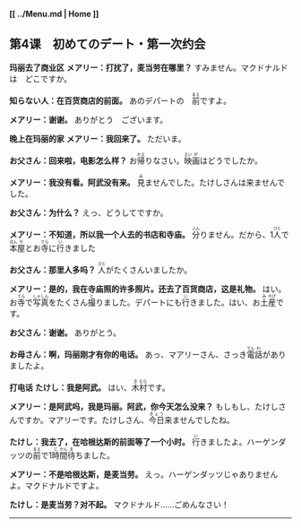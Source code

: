 **[[ ../Menu.md | Home ]]**
## 第4课　初めてのデート・第一次约会

**玛丽去了商业区**
**メアリー：打扰了，麦当劳在哪里？**
すみません。マクドナルドは　どこですか。

**知らない人：在百货商店的前面。**
あのデパートの　<ruby>前<rp>(</rp><rt>まえ</rt><rp>)</rp></ruby>ですよ。

**メアリー：谢谢。**
ありがとう　ございます。

**晚上在玛丽的家**
**メアリー：我回来了。**
ただいま。

**お父さん：回来啦，电影怎么样？**
お<ruby>帰<rp>(</rp><rt>かえ</rt><rp>)</rp></ruby>りなさい。<ruby>映<rp>(</rp><rt>えい</rt><rp>)</rp></ruby><ruby>画<rp>(</rp><rt>が</rt><rp>)</rp></ruby>はどうでしたか。

**メアリー：我没有看。阿武没有来。**
<ruby>見<rp>(</rp><rt>み</rt><rp>)</rp></ruby>ませんでした。たけしさんは来ませんでした。

**お父さん：为什么？**
えっ、どうしてですか。

**メアリー：不知道，所以我一个人去的书店和寺庙。**
<ruby>分<rp>(</rp><rt>ふん</rt><rp>)</rp></ruby>りません。だから、1<ruby>人<rp>(</rp><rt>ひと</rt><rp>)</rp></ruby>で<ruby>本<rp>(</rp><rt>ほん</rt><rp>)</rp></ruby><ruby>屋<rp>(</rp><rt>や</rt><rp>)</rp></ruby>とお<ruby>寺<rp>(</rp><rt>てら</rt><rp>)</rp></ruby>に<ruby>行<rp>(</rp><rt>い</rt><rp>)</rp></ruby>きました

**お父さん：那里人多吗？**
<ruby>人<rp>(</rp><rt>ひと</rt><rp>)</rp></ruby>がたくさんいましたか。

**メアリー：是的，我在寺庙照的许多照片。还去了百货商店，这是礼物。**
はい。お<ruby>寺<rp>(</rp><rt>てら</rt><rp>)</rp></ruby>で<ruby>写<rp>(</rp><rt>しゃ</rt><rp>)</rp></ruby><ruby>真<rp>(</rp><rt>しん</rt><rp>)</rp></ruby>をたくさん<ruby>撮<rp>(</rp><rt>と</rt><rp>)</rp></ruby>りました。デパートにも<ruby>行<rp>(</rp><rt>い</rt><rp>)</rp></ruby>きました。はい、お<ruby>土<rp>(</rp><rt>み</rt><rp>)</rp></ruby><ruby>産<rp>(</rp><rt>やげ</rt><rp>)</rp></ruby>です。

**お父さん：谢谢。**
ありがとう。

**お母さん：啊，玛丽刚才有你的电话。**
あっ、マアリーさん、さっき<ruby>電<rp>(</rp><rt>でん</rt><rp>)</rp></ruby><ruby>話<rp>(</rp><rt>わ</rt><rp>)</rp></ruby>がありましたよ。

**打电话**
**たけし：我是阿武。**
はい、<ruby>木<rp>(</rp><rt>き</rt><rp>)</rp></ruby><ruby>村<rp>(</rp><rt>むら</rt><rp>)</rp></ruby>です。

**メアリー：是阿武吗，我是玛丽。阿武，你今天怎么没来？**
もしもし、たけしさんですか。マアリーです。たけしさん、<ruby>今日<rp>(</rp><rt>きょう</rt><rp>)</rp></ruby>来ませんでしたね。

**たけし：我去了，在哈根达斯的前面等了一个小时。**
<ruby>行<rp>(</rp><rt>い</rt><rp>)</rp></ruby>きましたよ。ハーゲンダッツの<ruby>前<rp>(</rp><rt>まえ</rt><rp>)</rp></ruby>で1<ruby>時<rp>(</rp><rt>じ</rt><rp>)</rp></ruby><ruby>間<rp>(</rp><rt>かん</rt><rp>)</rp></ruby><ruby>待<rp>(</rp><rt>ま</rt><rp>)</rp></ruby>ちました。

**メアリー：不是哈根达斯，是麦当劳。**
えっ。ハーゲンダッツじゃありませんよ。マクドナルドですよ。

**たけし：是麦当劳？对不起。**
マクドナルド……ごめんなさい！

---
